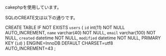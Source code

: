cakephpを使用しています。

SQLのCREATE文は以下の通りです。

CREATE TABLE IF NOT EXISTS `users` (
  `id` int(11) NOT NULL AUTO_INCREMENT,
  `name` varchar(40) NOT NULL,
  `email` varchar(100) NOT NULL,
  `created` datetime NOT NULL,
  `modified` datetime NOT NULL,
  PRIMARY KEY (`id`)
) ENGINE=InnoDB  DEFAULT CHARSET=utf8 AUTO_INCREMENT=43 ;
